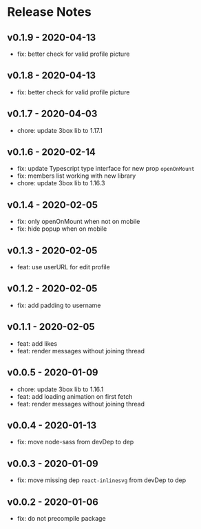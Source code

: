 # Release Notes

## v0.1.9 - 2020-04-13
* fix: better check for valid profile picture

## v0.1.8 - 2020-04-13
* fix: better check for valid profile picture

## v0.1.7 - 2020-04-03
* chore: update 3box lib to 1.17.1

## v0.1.6 - 2020-02-14
* fix: update Typescript type interface for new prop `openOnMount`
* fix: members list working with new library
* chore: update 3box lib to 1.16.3

## v0.1.4 - 2020-02-05
* fix: only openOnMount when not on mobile
* fix: hide popup when on mobile

## v0.1.3 - 2020-02-05
* feat: use userURL for edit profile

## v0.1.2 - 2020-02-05
* fix: add padding to username

## v0.1.1 - 2020-02-05
* feat: add likes
* feat: render messages without joining thread

## v0.0.5 - 2020-01-09
* chore: update 3box lib to 1.16.1
* feat: add loading animation on first fetch
* feat: render messages without joining thread

## v0.0.4 - 2020-01-13
* fix: move node-sass from devDep to dep

## v0.0.3 - 2020-01-09
* fix: move missing dep `react-inlinesvg` from devDep to dep

## v0.0.2 - 2020-01-06
* fix: do not precompile package
